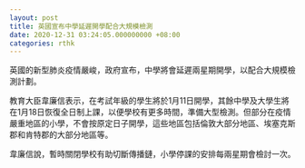 ```yaml
---
layout: post
title: 英國宣布中學延遲開學配合大規模檢測
date: 2020-12-31 03:24:05.000000000 +08:00
categories: rthk
---
```


英國的新型肺炎疫情嚴峻，政府宣布，中學將會延遲兩星期開學，以配合大規模檢測計劃。

教育大臣韋廉信表示，在考試年級的學生將於1月11日開學，其餘中學及大學生將在1月18日恢復全日制上課，以便學校有更多時間，準備大型檢測。但部分在疫情嚴重地區的小學，不會按原定日子開學，這些地區包括倫敦大部分地區、埃塞克斯郡和肯特郡的大部分地區等。

韋廉信說，暫時關閉學校有助切斷傳播鏈，小學停課的安排每兩星期會檢討一次。

